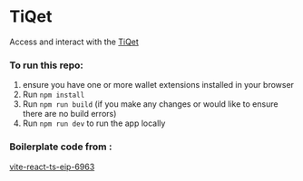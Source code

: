 # TiQet

Access and interact with the [TiQet](https://github.com/KAYT33N/Lottery)

### To run this repo:

1. ensure you have one or more wallet extensions installed in your browser
2. Run `npm install`
3. Run `npm run build` (if you make any changes or would like to ensure there are no build errors)
4. Run `npm run dev` to run the app locally


### Boilerplate code from :
[vite-react-ts-eip-6963](https://github.com/MetaMask/vite-react-ts-eip-6963)
